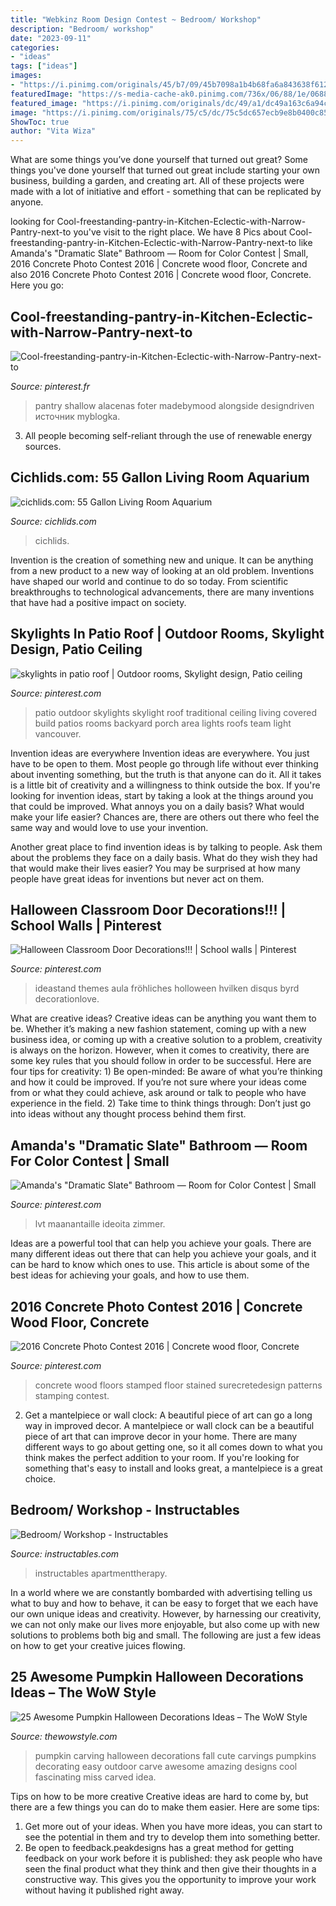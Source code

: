 ```yaml
---
title: "Webkinz Room Design Contest ~ Bedroom/ Workshop"
description: "Bedroom/ workshop"
date: "2023-09-11"
categories:
- "ideas"
tags: ["ideas"]
images:
- "https://i.pinimg.com/originals/45/b7/09/45b7098a1b4b68fa6a843638f6126e5c.jpg"
featuredImage: "https://s-media-cache-ak0.pinimg.com/736x/06/88/1e/06881e068fa4dd5d04fb2ffb3aa6e8d8.jpg"
featured_image: "https://i.pinimg.com/originals/dc/49/a1/dc49a163c6a94ced288e6fe446216ba2.jpg"
image: "https://i.pinimg.com/originals/75/c5/dc/75c5dc657ecb9e8b0400c858297cd310.jpg"
ShowToc: true
author: "Vita Wiza"
---
```



What are some things you’ve done yourself that turned out great?
Some things you've done yourself that turned out great include starting your own business, building a garden, and creating art. All of these projects were made with a lot of initiative and effort - something that can be replicated by anyone.

	

		
looking for Cool-freestanding-pantry-in-Kitchen-Eclectic-with-Narrow-Pantry-next-to you've visit to the right place. We have 8 Pics about Cool-freestanding-pantry-in-Kitchen-Eclectic-with-Narrow-Pantry-next-to like Amanda&#039;s &quot;Dramatic Slate&quot; Bathroom — Room for Color Contest | Small, 2016 Concrete Photo Contest 2016 | Concrete wood floor, Concrete and also 2016 Concrete Photo Contest 2016 | Concrete wood floor, Concrete. Here you go:
		
    
## Cool-freestanding-pantry-in-Kitchen-Eclectic-with-Narrow-Pantry-next-to

<img loading=lazy src="https://i.pinimg.com/originals/dc/49/a1/dc49a163c6a94ced288e6fe446216ba2.jpg" onerror="this.onerror=null;this.src='https://tse3.mm.bing.net/th?id=OIP.yW3fkAR4HO1tampX_eH2WwHaJ4&amp;pid=15.1';" alt="Cool-freestanding-pantry-in-Kitchen-Eclectic-with-Narrow-Pantry-next-to">

_Source: pinterest.fr_

>pantry shallow alacenas foter madebymood alongside designdriven источник myblogka. 

	

3. All people becoming self-reliant through the use of renewable energy sources. 

    
## Cichlids.com: 55 Gallon Living Room Aquarium

<img loading=lazy src="https://www.cichlids.com/uploads/tx_usercichlids/user_pics/5716/01_Tank_1.jpg" onerror="this.onerror=null;this.src='https://tse4.mm.bing.net/th?id=OIP.sjdIABSK8XD4esjUscaUAgHaFj&amp;pid=15.1';" alt="cichlids.com: 55 Gallon Living Room Aquarium">

_Source: cichlids.com_

>cichlids. 

	

Invention is the creation of something new and unique. It can be anything from a new product to a new way of looking at an old problem. Inventions have shaped our world and continue to do so today. From scientific breakthroughs to technological advancements, there are many inventions that have had a positive impact on society.

    
## Skylights In Patio Roof | Outdoor Rooms, Skylight Design, Patio Ceiling

<img loading=lazy src="https://i.pinimg.com/originals/2c/4e/c0/2c4ec06df8cf194622f19b4fc823725e.png" onerror="this.onerror=null;this.src='https://tse1.mm.bing.net/th?id=OIP.uIt8aUGJOaB8X8N46nV71QHaLK&amp;pid=15.1';" alt="skylights in patio roof | Outdoor rooms, Skylight design, Patio ceiling">

_Source: pinterest.com_

>patio outdoor skylights skylight roof traditional ceiling living covered build patios rooms backyard porch area lights roofs team light vancouver. 

	

Invention ideas are everywhere
Invention ideas are everywhere. You just have to be open to them. Most people go through life without ever thinking about inventing something, but the truth is that anyone can do it. All it takes is a little bit of creativity and a willingness to think outside the box.
If you're looking for invention ideas, start by taking a look at the things around you that could be improved. What annoys you on a daily basis? What would make your life easier? Chances are, there are others out there who feel the same way and would love to use your invention.

Another great place to find invention ideas is by talking to people. Ask them about the problems they face on a daily basis. What do they wish they had that would make their lives easier? You may be surprised at how many people have great ideas for inventions but never act on them.

    
## Halloween Classroom Door Decorations!!! | School Walls | Pinterest

<img loading=lazy src="https://s-media-cache-ak0.pinimg.com/736x/06/88/1e/06881e068fa4dd5d04fb2ffb3aa6e8d8.jpg" onerror="this.onerror=null;this.src='https://tse3.mm.bing.net/th?id=OIP.s3zfCrcvk2x6VctiNInbGQHaJ3&amp;pid=15.1';" alt="Halloween Classroom Door Decorations!!! | School walls | Pinterest">

_Source: pinterest.com_

>ideastand themes aula fröhliches holloween hvilken disqus byrd decorationlove. 

	

What are creative ideas?
Creative ideas can be anything you want them to be. Whether it’s making a new fashion statement, coming up with a new business idea, or coming up with a creative solution to a problem, creativity is always on the horizon. However, when it comes to creativity, there are some key rules that you should follow in order to be successful. Here are four tips for creativity: 1) Be open-minded: Be aware of what you’re thinking and how it could be improved. If you’re not sure where your ideas come from or what they could achieve, ask around or talk to people who have experience in the field. 2) Take time to think things through: Don’t just go into ideas without any thought process behind them first.

    
## Amanda&#039;s &quot;Dramatic Slate&quot; Bathroom — Room For Color Contest | Small

<img loading=lazy src="https://i.pinimg.com/originals/45/b7/09/45b7098a1b4b68fa6a843638f6126e5c.jpg" onerror="this.onerror=null;this.src='https://tse2.mm.bing.net/th?id=OIP.nexMjBPG58JSgj63Tk1tVQHaLA&amp;pid=15.1';" alt="Amanda&#039;s &quot;Dramatic Slate&quot; Bathroom — Room for Color Contest | Small">

_Source: pinterest.com_

>lvt maanantaille ideoita zimmer. 

	

Ideas are a powerful tool that can help you achieve your goals. There are many different ideas out there that can help you achieve your goals, and it can be hard to know which ones to use. This article is about some of the best ideas for achieving your goals, and how to use them.

    
## 2016 Concrete Photo Contest 2016 | Concrete Wood Floor, Concrete

<img loading=lazy src="https://i.pinimg.com/originals/75/c5/dc/75c5dc657ecb9e8b0400c858297cd310.jpg" onerror="this.onerror=null;this.src='https://tse3.mm.bing.net/th?id=OIP.sSK_BdD3leo_F6YmZpCLsgHaJ4&amp;pid=15.1';" alt="2016 Concrete Photo Contest 2016 | Concrete wood floor, Concrete">

_Source: pinterest.com_

>concrete wood floors stamped floor stained surecretedesign patterns stamping contest. 

	

2. Get a mantelpiece or wall clock: A beautiful piece of art can go a long way in improved decor.
A mantelpiece or wall clock can be a beautiful piece of art that can improve decor in your home. There are many different ways to go about getting one, so it all comes down to what you think makes the perfect addition to your room. If you're looking for something that's easy to install and looks great, a mantelpiece is a great choice.

    
## Bedroom/ Workshop - Instructables

<img loading=lazy src="https://content.instructables.com/ORIG/F0A/SXOD/GKLIWJDE/F0ASXODGKLIWJDE.jpg?auto=webp&amp;frame=1&amp;width=2100" onerror="this.onerror=null;this.src='https://tse4.mm.bing.net/th?id=OIP.peAcWlTyVd8w2Nz14it06gHaE8&amp;pid=15.1';" alt="Bedroom/ Workshop - Instructables">

_Source: instructables.com_

>instructables apartmenttherapy. 

	

In a world where we are constantly bombarded with advertising telling us what to buy and how to behave, it can be easy to forget that we each have our own unique ideas and creativity. However, by harnessing our creativity, we can not only make our lives more enjoyable, but also come up with new solutions to problems both big and small. The following are just a few ideas on how to get your creative juices flowing.

    
## 25 Awesome Pumpkin Halloween Decorations Ideas – The WoW Style

<img loading=lazy src="http://thewowstyle.com/wp-content/uploads/2016/07/Pumpkin-Halloween-Decorations-1.jpg" onerror="this.onerror=null;this.src='https://tse3.mm.bing.net/th?id=OIP.1JlJnONRKQDl4PXZlH7_bQHaKy&amp;pid=15.1';" alt="25 Awesome Pumpkin Halloween Decorations Ideas – The WoW Style">

_Source: thewowstyle.com_

>pumpkin carving halloween decorations fall cute carvings pumpkins decorating easy outdoor carve awesome amazing designs cool fascinating miss carved idea. 

	

Tips on how to be more creative
Creative ideas are hard to come by, but there are a few things you can do to make them easier. Here are some tips: 
1. Get more out of your ideas. When you have more ideas, you can start to see the potential in them and try to develop them into something better. 
2. Be open to feedback.peakdesigns has a great method for getting feedback on your work before it is published: they ask people who have seen the final product what they think and then give their thoughts in a constructive way. This gives you the opportunity to improve your work without having it published right away.

